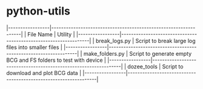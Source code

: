 # python-utils

|-----------------|-----------------------------------------------------------------|
| File Name       | Utility                                                         |
|-----------------|-----------------------------------------------------------------|
| break_logs.py   | Script to break large log files into smaller files              |
|-----------------|-----------------------------------------------------------------|
| make_folders.py | Script to generate empty BCG and FS folders to test with device |
|-----------------|-----------------------------------------------------------------|
| dozee_tools     | Script to download and plot BCG data                            |
|-----------------|-----------------------------------------------------------------|
